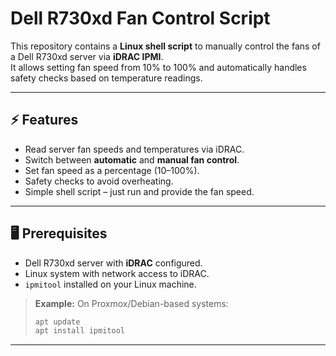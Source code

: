 # Dell R730xd Fan Control Script

This repository contains a **Linux shell script** to manually control the fans of a Dell R730xd server via **iDRAC IPMI**.  
It allows setting fan speed from 10% to 100% and automatically handles safety checks based on temperature readings.

---

## ⚡ Features

- Read server fan speeds and temperatures via iDRAC.
- Switch between **automatic** and **manual fan control**.
- Set fan speed as a percentage (10–100%).
- Safety checks to avoid overheating.
- Simple shell script – just run and provide the fan speed.

---

## 🖥️ Prerequisites

- Dell R730xd server with **iDRAC** configured.  
- Linux system with network access to iDRAC.  
- `ipmitool` installed on your Linux machine.

> **Example:** On Proxmox/Debian-based systems:
> ```bash
> apt update
> apt install ipmitool
> ```

---
